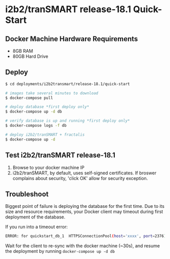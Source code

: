 # i2b2/tranSMART release-18.1 Quick-Start

## Docker Machine Hardware Requirements

-   8GB RAM
-   80GB Hard Drive

## Deploy

```bash
$ cd deployments/i2b2transmart/release-18.1/quick-start

# images take several minutes to download
$ docker-compose pull

# deploy database *first deploy only*
$ docker-compose up -d db

# verify database is up and running *first deploy only*
$ docker-compose logs -f db

# deploy i2b2/tranSMART + fractalis
$ docker-compose up -d
```

## Test i2b2/tranSMART release-18.1

1.  Browse to your docker machine IP
2.  i2b2/tranSMART, by default, uses self-signed certificates. If broswer complains about security, 'click OK' allow for security exception.

## Troubleshoot

Biggest point of failure is deploying the database for the first time. Due to its size and resource requirements, your Docker client may timeout during first deployment of the database.

If you run into a timeout error:

```bash
ERROR: for quickstart_db_1  HTTPSConnectionPool(host='xxxx', port=2376): Read timed out. (read timeout=60)
```

Wait for the client to re-sync with the docker machine (~30s), and resume the deployment by running `docker-compose up -d db`
